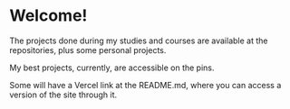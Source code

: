 ###
<div> 
  <h1>Welcome!</h1>
  <p>The projects done during my studies and courses are available at the repositories, plus some personal projects.</p>
  <p>My best projects, currently, are accessible on the pins.</p>
  <p>Some will have a Vercel link at the README.md, where you can access a version of the site through it.</p>
</div>
